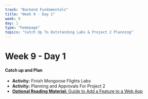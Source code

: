 ```yaml
---
track: "Backend Fundamentals"
title: "Week 9 - Day 1"
week: 9
day: 1
type: "homepage"
topics: "Catch Up To Outstanding Labs & Project 2 Planning"
---
```



# Week 9 - Day 1

#### Catch up and Plan
- **Activity:** Finish Mongoose Flights Labs
- **Activity:** Planning and Approvals For Project 2
- [**Optional Reading Material:** Guide to Add a Feature to a Web App](/backend-fundamentals/week-9/day-1/lecture-materials/guide-to-add-a-feature-to-a-web-app/)



